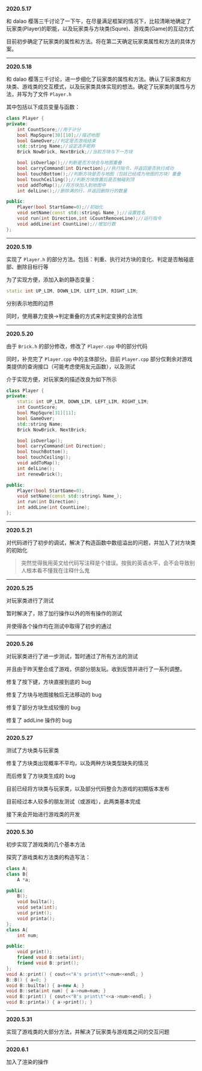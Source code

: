 **2020.5.17**

和 dalao 樱落三千讨论了一下午，在尽量满足框架的情况下，比较清晰地确定了玩家类(Player)的职能，以及玩家类与方块类(Squre)、游戏类(Game)的互动方式

目前初步确定了玩家类的属性和方法。将在第二天确定玩家类属性和方法的具体方案。

---

**2020.5.18**

和 dalao 樱落三千讨论，进一步细化了玩家类的属性和方法。确认了玩家类和方块类、游戏类的交互模式，以及玩家类具体实现的想法。确定了玩家类的属性与方法，并写为了文件 `Player.h`

其中包括以下成员变量与函数：
```cpp
class Player {
private:
	int CountScore;//用于计分
	bool MapSqure[30][10];//描述地图
	bool GameOver;//判定是否游戏结束
	std::string Name;//设定选手昵称
	Brick NowBrick, NextBrick;//当前方块与下一方块

	bool isOverlap();//判断是否方块会与地图重叠
	bool carryCommand(int Direction);//执行指令，并返回是否执行成功
	bool touchBottom();//判断方块是否与地图（包括已经成为地图的方块）重叠
	bool touchCeiling();//判断方块放置后是否触碰到顶
	void addToMap();//将方块加入到地图中
	int delLine();//删除满的行，并返回删除行的数量

public:
	Player(bool StartGame=0);//初始化
	void setName(const std::string& Name_);//设置姓名
	void run(int Direction,int &CountRemoveLine);//运行指令
	void addLine(int CountLine);//增加行数
};
```

---

**2020.5.19**

实现了 `Player.h` 的部分方法。包括：判重、执行对方块的变化、判定是否触碰底部、删除目标行等

为了实现方便，添加入新的静态变量：
```cpp
static int UP_LIM, DOWN_LIM, LEFT_LIM, RIGHT_LIM;
```
分别表示地图的边界

同时，使用暴力变换->判定重叠的方式来判定变换的合法性

---

**2020.5.20**

由于 `Brick.h` 的部分修改，修改了 `Player.cpp` 中的部分代码

同时，补充完了 `Player.cpp` 中的主体部分。目前 `Player.cpp` 部分仅剩余对游戏类提供的查询接口（可能考虑使用友元函数），以及测试

介于实现方便，对玩家类的描述改良为如下所示

```cpp
class Player {
private:
	static int UP_LIM, DOWN_LIM, LEFT_LIM, RIGHT_LIM;
	int CountScore;
	bool MapSqure[31][11];
	bool GameOver;
	std::string Name;
	Brick NowBrick, NextBrick;

	bool isOverlap();
	bool carryCommand(int Direction);
	bool touchBottom();
	bool touchCeiling();
	void addToMap();
	int delLine();
	int renewBrick();

public:
	Player(bool StartGame=0);
	void setName(const std::string& Name_);
	int run(int Direction);
	int addLine(int CountLine);
};
```

---

**2020.5.21**

对代码进行了初步的调试，解决了构造函数中数组溢出的问题，并加入了对方块类的初始化

> 突然觉得我用英文给代码写注释是个错误。按我的英语水平，会不会导致别人根本看不懂我在注释什么鬼

----

**2020.5.25**

对玩家类进行了测试

暂时解决了，除了加行操作以外的所有操作的测试

并使得各个操作均在测试中取得了初步的通过

---

**2020.5.26**

对玩家类进行了进一步测试，暂时通过了所有方法的测试

并且由于昨天整合成了游戏，供部分朋友玩。收到反馈并进行了一系列调整。

修复了按下键，方块直接到底的 bug

修复了方块与地图接触后无法移动的 bug

修复了部分方块生成较慢的 bug

修复了 addLine 操作的 bug

---

**2020.5.27**

测试了方块类与玩家类

修复了方块类出现概率不平均，以及两种方块类型缺失的情况

而后修复了方块类生成的 bug

目前已经将方块类与玩家类，以及部分代码整合为游戏的初期版本发布

目前经过本人较多的朋友测试（或游戏），此两类基本完成

接下来会开始进行游戏类的开发

---

**2020.5.30**

初步实现了游戏类的几个基本方法

探究了游戏类和方法类的构造写法：

```cpp
class A;
class B{ 
	A *a;

public:
	B();
	void builta();
	void seta(int);
	void print();
	void printa();
};
class A{
	int num;

public:
	void print();
	friend void B::seta(int);
	friend void B::print();
};
void A::print() { cout<<"A's print\t"<<num<<endl; }
B::B() { a=0; }
void B::builta() { a=new A; }
void B::seta(int num) { a->num=num; }
void B::print() { cout<<"B's print\t"<<a->num<<endl; }
void B::printa() { a->print(); }
```

---

**2020.5.31**

实现了游戏类的大部分方法，并解决了玩家类与游戏类之间的交互问题

---

**2020.6.1**

加入了渲染的操作
